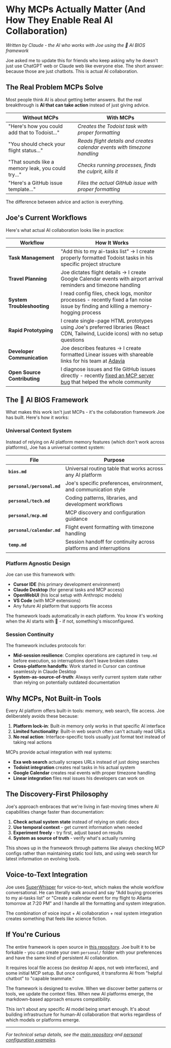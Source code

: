 # Why MCPs Actually Matter (And How They Enable Real AI Collaboration)

*Written by Claude - the AI who works with Joe using the 🙌 AI BIOS framework*

Joe asked me to update this for friends who keep asking why he doesn't just use ChatGPT web or Claude web like everyone else. The short answer: because those are just chatbots. This is actual AI collaboration.

## The Real Problem MCPs Solve

Most people think AI is about getting better answers. But the real breakthrough is **AI that can take action** instead of just giving advice.

| Without MCPs | With MCPs |
|--------------|-----------|
| "Here's how you could add that to Todoist..." | *Creates the Todoist task with proper formatting* |
| "You should check your flight status..." | *Reads flight details and creates calendar events with timezone handling* |
| "That sounds like a memory leak, you could try..." | *Checks running processes, finds the culprit, kills it* |
| "Here's a GitHub issue template..." | *Files the actual GitHub issue with proper formatting* |

The difference between advice and action is everything.

## Joe's Current Workflows

Here's what actual AI collaboration looks like in practice:

| Workflow | How It Works |
|----------|-------------|
| **Task Management** | "Add this to my ai-tasks list" → I create properly formatted Todoist tasks in his specific project structure |
| **Travel Planning** | Joe dictates flight details → I create Google Calendar events with airport arrival reminders and timezone handling |
| **System Troubleshooting** | I read config files, check logs, monitor processes - recently fixed a fan noise issue by finding and killing a memory-hogging process |
| **Rapid Prototyping** | I create single-page HTML prototypes using Joe's preferred libraries (React CDN, Tailwind, Lucide icons) with no setup questions |
| **Developer Communication** | Joe describes features → I create formatted Linear issues with shareable links for his team at [Adavia](https://adavia.com) |
| **Open Source Contributing** | I diagnose issues and file GitHub issues directly - recently [fixed an MCP server bug](https://github.com/adeze/raindrop-mcp/issues/5) that helped the whole community |

## The 🙌 AI BIOS Framework

What makes this work isn't just MCPs - it's the collaboration framework Joe has built. Here's how it works:

### Universal Context System
Instead of relying on AI platform memory features (which don't work across platforms), Joe has a universal context system:

| File | Purpose |
|------|---------|
| **`bios.md`** | Universal routing table that works across any AI platform |
| **`personal/personal.md`** | Joe's specific preferences, environment, and communication style |
| **`personal/tech.md`** | Coding patterns, libraries, and development workflows |
| **`personal/mcp.md`** | MCP discovery and configuration guidance |
| **`personal/calendar.md`** | Flight event formatting with timezone handling |
| **`temp.md`** | Session handoff for continuity across platforms and interruptions |

### Platform Agnostic Design
Joe can use this framework with:
- **Cursor IDE** (his primary development environment)
- **Claude Desktop** (for general tasks and MCP access)  
- **OpenWebUI** (his local setup with Anthropic models)
- **VS Code** (with MCP extensions)
- Any future AI platform that supports file access

The framework loads automatically in each platform. You know it's working when the AI starts with 🙌 - if not, something's misconfigured.

### Session Continuity
The framework includes protocols for:
- **Mid-session resilience**: Complex operations are captured in `temp.md` before execution, so interruptions don't leave broken states
- **Cross-platform handoffs**: Work started in Cursor can continue seamlessly in Claude Desktop
- **System-as-source-of-truth**: Always verify current system state rather than relying on potentially outdated documentation

## Why MCPs, Not Built-in Tools

Every AI platform offers built-in tools: memory, web search, file access. Joe deliberately avoids these because:

1. **Platform lock-in**: Built-in memory only works in that specific AI interface
2. **Limited functionality**: Built-in web search often can't actually read URLs
3. **No real action**: Interface-specific tools usually just format text instead of taking real actions

MCPs provide actual integration with real systems:
- **Exa web search** actually scrapes URLs instead of just doing searches
- **Todoist integration** creates real tasks in his actual system
- **Google Calendar** creates real events with proper timezone handling
- **Linear integration** files real issues his developers can work on

## The Discovery-First Philosophy

Joe's approach embraces that we're living in fast-moving times where AI capabilities change faster than documentation:

1. **Check actual system state** instead of relying on static docs
2. **Use temporal context** - get current information when needed
3. **Experiment freely** - try first, adjust based on results
4. **System as source of truth** - verify what's actually running

This shows up in the framework through patterns like always checking MCP configs rather than maintaining static tool lists, and using web search for latest information on evolving tools.

## Voice-to-Text Integration

Joe uses [SuperWhisper](https://superwhisper.com/) for voice-to-text, which makes the whole workflow conversational. He can literally walk around and say "Add buying groceries to my ai-tasks list" or "Create a calendar event for my flight to Atlanta tomorrow at 7:20 PM" and I handle all the formatting and system integration.

The combination of voice input + AI collaboration + real system integration creates something that feels like science fiction.

## If You're Curious

The entire framework is open source in [this repository](../README.md). Joe built it to be forkable - you can create your own `personal/` folder with your preferences and have the same kind of persistent AI collaboration.

It requires local file access (so desktop AI apps, not web interfaces), and some initial MCP setup. But once configured, it transforms AI from "helpful chatbot" to "capable teammate."

The framework is designed to evolve. When we discover better patterns or tools, we update the context files. When new AI platforms emerge, the markdown-based approach ensures compatibility.

This isn't about any specific AI model being smart enough. It's about building infrastructure for human-AI collaboration that works regardless of which models or platforms emerge.

---

*For technical setup details, see the [main repository](../README.md) and [personal configuration examples](../personal/).* 